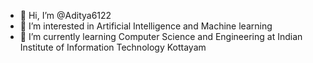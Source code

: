 - 👋 Hi, I’m @Aditya6122
- 👀 I’m interested in Artificial Intelligence and Machine learning
- 🌱 I’m currently learning Computer Science and Engineering at Indian Institute of Information Technology Kottayam

<!---
Aditya6122/Aditya6122 is a ✨ special ✨ repository because its `README.md` (this file) appears on your GitHub profile.
You can click the Preview link to take a look at your changes.
--->
